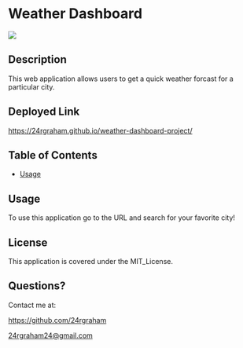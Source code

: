 # Weather Dashboard  
![](https://img.shields.io/badge/License-MIT_License-blue) 
 
## Description

This web application allows users to get a quick weather forcast for a particular city. 
 
## Deployed Link

https://24rgraham.github.io/weather-dashboard-project/

## Table of Contents 
 - [Usage](#usage) 

## Usage
 
To use this application go to the URL and search for your favorite city!

## License

This application is covered under the MIT_License.

## Questions? 

Contact me at: 

https://github.com/24rgraham 

24rgraham24@gmail.com 